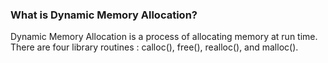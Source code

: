 ### What is Dynamic Memory Allocation?
Dynamic Memory Allocation is a process of allocating memory at run time.\
There are four library routines : calloc(), free(), realloc(), and malloc().
